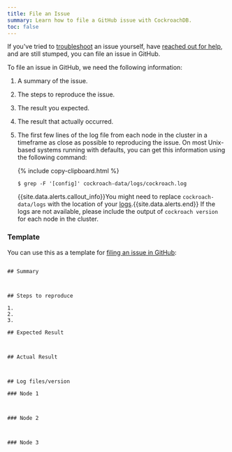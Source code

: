 ```yaml
---
title: File an Issue
summary: Learn how to file a GitHub issue with CockroachDB.
toc: false
---
```


If you've tried to [troubleshoot](troubleshooting-overview.html) an issue yourself, have [reached out for help](support-resources.html), and are still stumped, you can file an issue in GitHub.

To file an issue in GitHub, we need the following information:

1. A summary of the issue.

2. The steps to reproduce the issue.

3. The result you expected.

4. The result that actually occurred.

5. The first few lines of the log file from each node in the cluster in a timeframe as close as possible to reproducing the issue. On most Unix-based systems running with defaults, you can get this information using the following command:

    {% include copy-clipboard.html %}
    ~~~ shell
    $ grep -F '[config]' cockroach-data/logs/cockroach.log
    ~~~
    {{site.data.alerts.callout_info}}You might need to replace <code>cockroach-data/logs</code> with the location of your <a href="debug-and-error-logs.html">logs</a>.{{site.data.alerts.end}}
    If the logs are not available, please include the output of `cockroach version` for each node in the cluster.

### Template

You can use this as a template for [filing an issue in GitHub](https://github.com/cockroachdb/cockroach/issues/new):

~~~

## Summary



## Steps to reproduce

1.
2.
3.

## Expected Result



## Actual Result



## Log files/version

### Node 1



### Node 2



### Node 3



~~~

